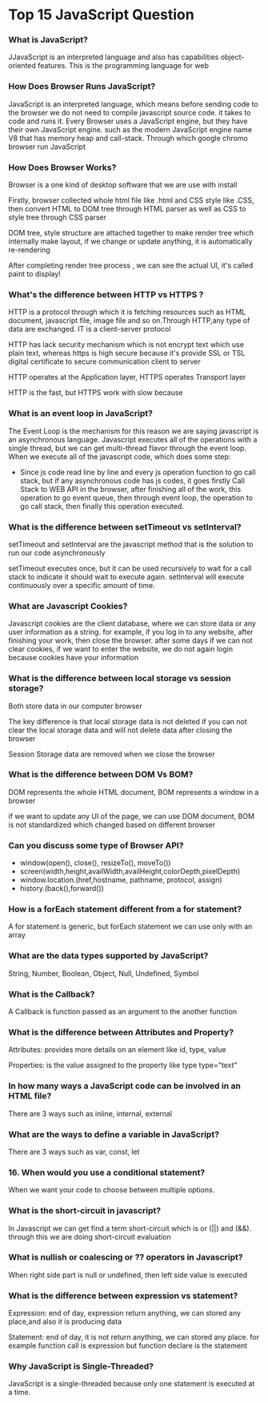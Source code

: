 # Top 15 JavaScript Question

### What is JavaScript?
<p>JJavaScript is an interpreted language and also has capabilities object-oriented features. This is the programming language for web</p>

### How Does Browser Runs JavaScript?

<p>JavaScript is an interpreted language, which means before sending code to the browser we do not need to compile javascript source code. it takes to code and runs it. Every Browser uses a JavaScript engine, but they have their own JavaScript engine. such as the modern JavaScript engine name V8 that has memory heap and call-stack. Through which google chromo browser run JavaScript</p>

### How Does Browser Works?

<p>Browser is a one kind of desktop software that we are use with install</p>
<p>Firstly, browser collected whole html file like .html and CSS style like .CSS, then convert HTML to DOM tree through HTML parser as well as CSS to style tree through CSS parser</p>
<p>DOM tree, style structure are attached together to make render tree which internally make layout, if we change or update anything, it is automatically re-rendering</p>
<p>After completing render tree process , we can see the actual UI, it's called paint to display!</p>

### What's the difference between HTTP vs HTTPS ?

<P>HTTP is a protocol through which it is fetching resources such as HTML document, javascript file, image file and so on.Through HTTP,any type of data are  exchanged. IT is a client-server protocol</P>
<p>HTTP has lack security mechanism which is not encrypt text which use plain text, whereas https is high secure because it's provide SSL or TSL digital certificate to secure communication client to server </p>
<p>HTTP operates at the Application layer, HTTPS operates Transport layer</p>
<p>HTTP is the fast, but HTTPS work with slow because</p>

### What is an event loop in JavaScript?

<p>The Event Loop is the mechanism for this reason we are saying javascript is an asynchronous language. Javascript executes all of the operations with a single thread, but we can get multi-thread flavor through the event loop. When we execute all of the javascript code, which does some step: </p>
<ul>
    <li>Since js code read line by line and every js operation function to go call stack, but if any asynchronous code has js codes, it goes firstly Call Stack to WEB API in the browser, after finishing all of the work, this operation to go event queue, then through event loop, the operation to go call stack, then finally this operation executed.</li>
</ul>

### What is the difference between setTimeout vs setInterval?
<p>setTimeout and setInterval are the javascript method that is the solution to run our code asynchronously</p>
<p>setTimeout executes once, but it can be used recursively to wait for a call stack to indicate it should wait to execute again. setInterval will execute continuously over a specific amount of time.</p>

### What are Javascript Cookies?
<p>Javascript cookies are the client database, where we can store data or any user information as a string. for example, if you log in to any website, after finishing your work, then close the browser. after some days if we can not clear cookies, if we want to enter the website, we do not again login because cookies have your information</p>

### What is the difference between local storage vs session storage?
<p>Both store data in our computer browser</p>
<p>The key difference is that local storage data is not deleted if you can not clear the local storage data and will not delete data after closing the browser</p>
<p>Session Storage data are removed when we close the browser</p>



### What is the difference between DOM Vs BOM?
<p>DOM represents the whole HTML document, BOM represents a window in a browser</p>
<p>if we want to update any UI of the page, we can use DOM document, BOM is not standardized which changed based on different browser </p>


### Can you discuss some type of Browser API?
<ul>
    <li>window(open(), close(), resizeTo(), moveTo())</li>
   <li>screen(width,height,availWidth,availHeight,colorDepth,pixelDepth)</li>
   <li>window.location.(href,hostname, pathname, protocol, assign) </li>
   <li>history.(back(),forward()) </li>
</ul>

### How is a forEach statement different from a for statement?
<p>A for statement is generic, but forEach statement we can use only with an array</p>

### What are the data types supported by JavaScript?
<p>String, Number, Boolean, Object, Null, Undefined, Symbol</p>

### What is the Callback?
<p>A Callback is function passed as an argument to the another function</p>

### What is the difference between Attributes and Property?
<p>Attributes: provides more details on an element like id, type, value</p>
<p>Properties: is the value assigned to the property like type type="text"</p>

### In how many ways a JavaScript code can be involved in an HTML file?
<p>There are 3 ways such as inline, internal, external</p>

### What are the ways to define a variable in JavaScript?
<p>There are 3 ways such as var, const, let</p>

### 16.	When would you use a conditional statement?
<p>When we want your code to choose between multiple options.</p>

### What is the short-circuit in javascript?
<p>In Javascript we can get find a term short-circuit which is or (||) and (&&). through this we are doing short-circuit evaluation</p>

### What is nullish or coalescing or ?? operators in Javascript?
<p>When right side part is null or undefined, then left side value is executed</p>

### What is the difference between expression vs statement?
<p>Expression: end of day, expression return anything, we can stored any place,and also it is producing data</p>
<p>Statement: end of day, it is not return anything, we can stored any place. for example function call is expression but function declare is the statement</p>

### Why JavaScript is Single-Threaded?
<p>JavaScript is a single-threaded because only one statement is executed at a time.</p>
